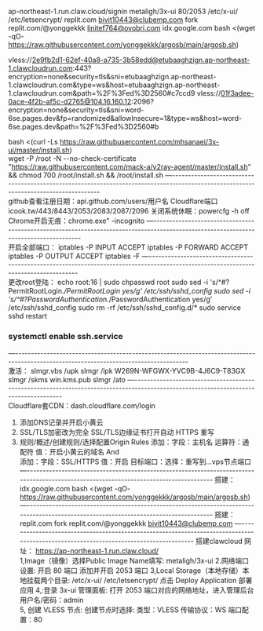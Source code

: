 ap-northeast-1.run.claw.cloud/signin      metaligh/3x-ui    80/2053       /etc/x-ui/       /etc/letsencrypt/ 
replit.com         bivit10443@clubemp.com    fork  replit.com/@yonggekkk       linitef764@ovobri.com 
idx.google.com     bash <(wget -qO- https://raw.githubusercontent.com/yonggekkk/argosb/main/argosb.sh)  

vless://2e9fb2d1-62ef-40a8-a735-3b58edd@etubaaghzign.ap-northeast-1.clawcloudrun.com:443?encryption=none&security=tls&sni=etubaaghzign.ap-northeast-1.clawcloudrun.com&type=ws&host=etubaaghzign.ap-northeast-1.clawcloudrun.com&path=%2F%3Fed%3D2560#c7ccd9
vless://01f3adee-0ace-4f2b-af5c-d2765@104.16.160.12:2096?encryption=none&security=tls&sni=word-6se.pages.dev&fp=randomized&allowInsecure=1&type=ws&host=word-6se.pages.dev&path=%2F%3Fed%3D2560#b

bash <(curl -Ls https://raw.githubusercontent.com/mhsanaei/3x-ui/master/install.sh)         
wget -P /root -N --no-check-certificate "https://raw.githubusercontent.com/mack-a/v2ray-agent/master/install.sh" && chmod 700 /root/install.sh && /root/install.sh 
—-------------------------------------------------------------------------------------------------------------------------------------     
github查看注册日期：api.github.com/users/用户名
Cloudflare端口icook.tw/443/8443/2053/2083/2087/2096
关闭系统休眠：powercfg -h off
Chrome开启无痕：chrome.exe"  -incognito
—-------------------------------------------------------------------------------------------------------------------------------------    
开启全部端口：
iptables -P INPUT ACCEPT
iptables -P FORWARD ACCEPT
iptables -P OUTPUT ACCEPT
iptables -F
—-------------------------------------------------------------------------------------------------------------------------------------   
更改root登陆：
echo root:16  | sudo chpasswd root
sudo sed -i 's/^#\?PermitRootLogin.*/PermitRootLogin yes/g' /etc/ssh/sshd_config
sudo sed -i 's/^#\?PasswordAuthentication.*/PasswordAuthentication yes/g' /etc/ssh/sshd_config
sudo rm -rf /etc/ssh/sshd_config.d/*
sudo service sshd restart
###  systemctl enable ssh.service
—-------------------------------------------------------------------------------------------------------------------------------------    
激活：
slmgr.vbs /upk
slmgr /ipk W269N-WFGWX-YVC9B-4J6C9-T83GX
slmgr /skms win.kms.pub
slmgr /ato
—-------------------------------------------------------------------------------------------------------------------------------------   
Cloudflare套CDN：dash.cloudflare.com/login  
1. 添加DNS记录并开启小黄云
2. SSL/TLS加密改为完全   SSL/TLS边缘证书打开自动 HTTPS 重写
3. 规则/概述/创建规则/选择配置Origin Rules
添加：字段：主机名   运算符：通配符   值：开启小黄云的域名  And  
添加：字段：SSL/HTTPS    值：开启
目标端口：选择：重写到...vps节点端口
—------------------------------------------------------------------------------------------------------------------------------------- 
搭建：idx.google.com      bash <(wget -qO- https://raw.githubusercontent.com/yonggekkk/argosb/main/argosb.sh) 
—-------------------------------------------------------------------------------------------------------------------------------------
搭建：replit.com       fork  replit.com/@yonggekkk           bivit10443@clubemp.com 
—-------------------------------------------------------------------------------------------------------------------------------------
搭建clawcloud    网址： https://ap-northeast-1.run.claw.cloud/  
1,Image（镜像）选择Public    Image Name填写:  metaligh/3x-ui
2.网络端口设置: 开启 80 端口  添加并开启 2053 端口
3,Local Storage（本地存储）本地挂载两个目录: /etc/x-ui/   /etc/letsencrypt/  点击 Deploy Application 部署应用
4,:登录 3x-ui 管理面板: 打开 2053 端口对应的网络地址，进入管理后台  用户名/密码：admin  
5, 创建 VLESS 节点: 创建节点时选择: 类型：VLESS  传输协议：WS  端口配置：80

